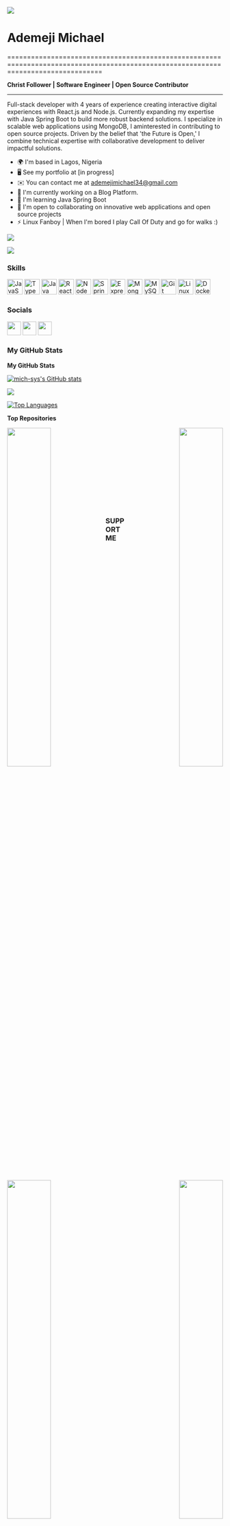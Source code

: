 ![](https://user-images.githubusercontent.com/18350557/176309783-0785949b-9127-417c-8b55-ab5a4333674e.gif) 

# Ademeji Michael
====================================================================================================================================

**Christ Follower | Software Engineer | Open Source Contributor**

------------------------------------------------------------

Full-stack developer with 4 years of experience creating interactive digital experiences with React.js and Node.js. Currently expanding my expertise with Java Spring Boot to build more robust backend solutions. I specialize in scalable web applications using MongoDB, I aminterested in contributing to open source projects. Driven by the belief that 'the Future is Open,' I combine technical expertise with collaborative development to deliver impactful solutions.

* 🌍  I'm based in Lagos, Nigeria
* 🖥️  See my portfolio at [in progress]
* ✉️  You can contact me at ademejimichael34@gmail.com
* 🚀  I'm currently working on a Blog Platform.
* 🧠  I'm learning Java Spring Boot
* 🤝  I'm open to collaborating on innovative web applications and open source projects
* ⚡  Linux Fanboy | When I'm bored I play Call Of Duty and go for walks :)

 
<a href="https://twitter.com/ademejimichael" target="_blank" rel="noreferrer"><img src="https://img.shields.io/badge/Twitter-1DA1F2?style=for-the-badge&logo=twitter&logoColor=white" /></a>

<a href="https://github.com/mich-sys" target="_blank" rel="noreferrer"><img
src="https://img.shields.io/github/followers/mich-sys?logo=github&style=for-the-badge&color=22c55e&labelColor=181824" /></a>

### Skills

<p align="left">
<a href="https://developer.mozilla.org/en-US/docs/Web/JavaScript" target="_blank" rel="noreferrer"><img src="https://raw.githubusercontent.com/danielcranney/readme-generator/main/public/icons/skills/javascript-colored.svg" width="36" height="36" alt="JavaScript" /></a>
<a href="https://www.typescriptlang.org/" target="_blank" rel="noreferrer"><img src="https://raw.githubusercontent.com/danielcranney/readme-generator/main/public/icons/skills/typescript-colored.svg" width="36" height="36" alt="TypeScript" /></a>
<a href="https://www.oracle.com/java/" target="_blank" rel="noreferrer"><img src="https://raw.githubusercontent.com/danielcranney/readme-generator/main/public/icons/skills/java-colored.svg" width="36" height="36" alt="Java" /></a>
<a href="https://reactjs.org/" target="_blank" rel="noreferrer"><img src="https://raw.githubusercontent.com/danielcranney/readme-generator/main/public/icons/skills/react-colored.svg" width="36" height="36" alt="React" /></a>
<a href="https://nodejs.org/en/" target="_blank" rel="noreferrer"><img src="https://raw.githubusercontent.com/danielcranney/readme-generator/main/public/icons/skills/nodejs-colored.svg" width="36" height="36" alt="NodeJS" /></a>
<a href="https://spring.io/" target="_blank" rel="noreferrer"><img src="https://www.vectorlogo.zone/logos/springio/springio-icon.svg" width="36" height="36" alt="Spring Boot" /></a>
<a href="https://expressjs.com/" target="_blank" rel="noreferrer"><img src="https://raw.githubusercontent.com/danielcranney/readme-generator/main/public/icons/skills/express-colored.svg" width="36" height="36" alt="Express" /></a>
<a href="https://www.mongodb.com/" target="_blank" rel="noreferrer"><img src="https://raw.githubusercontent.com/danielcranney/readme-generator/main/public/icons/skills/mongodb-colored.svg" width="36" height="36" alt="MongoDB" /></a>
<a href="https://www.mysql.com/" target="_blank" rel="noreferrer"><img src="https://raw.githubusercontent.com/danielcranney/readme-generator/main/public/icons/skills/mysql-colored.svg" width="36" height="36" alt="MySQL" /></a>
<a href="https://git-scm.com/" target="_blank" rel="noreferrer"><img src="https://raw.githubusercontent.com/danielcranney/readme-generator/main/public/icons/skills/git-colored.svg" width="36" height="36" alt="Git" /></a>
<a href="https://www.linux.org" target="_blank" rel="noreferrer"><img src="https://raw.githubusercontent.com/danielcranney/readme-generator/main/public/icons/skills/linux-colored.svg" width="36" height="36" alt="Linux" /></a>
<a href="https://www.docker.com/" target="_blank" rel="noreferrer"><img src="https://raw.githubusercontent.com/danielcranney/readme-generator/main/public/icons/skills/docker-colored.svg" width="36" height="36" alt="Docker" /></a>
</p>

### Socials

<p align="left">
<a href="https://www.github.com/mich-sys" target="_blank" rel="noreferrer"><img src="https://raw.githubusercontent.com/danielcranney/readme-generator/main/public/icons/socials/github.svg" width="32" height="32" /></a>
<a href="https://www.linkedin.com/in/ademeji-michael-571227184/" target="_blank" rel="noreferrer"><img src="https://raw.githubusercontent.com/danielcranney/readme-generator/main/public/icons/socials/linkedin.svg" width="32" height="32" /></a>
<a href="https://www.twitter.com/ademejimichael" target="_blank" rel="noreferrer"><img src="https://raw.githubusercontent.com/danielcranney/readme-generator/main/public/icons/socials/twitter.svg" width="32" height="32" /></a>
</p>

### My GitHub Stats

<b>My GitHub Stats</b>

<a href="http://www.github.com/mich-sys"><img src="https://github-readme-stats.vercel.app/api?username=mich-sys&show_icons=true&hide=&count_private=true&title_color=f97316&text_color=14b8a6&icon_color=22c55e&bg_color=181824&hide_border=true&show_icons=true" alt="mich-sys's GitHub stats" /></a>

<a href="http://www.github.com/mich-sys"><img src="https://github-readme-streak-stats.herokuapp.com/?user=mich-sys&stroke=14b8a6&background=181824&ring=f97316&fire=f97316&currStreakNum=14b8a6&currStreakLabel=f97316&sideNums=14b8a6&sideLabels=14b8a6&dates=14b8a6&hide_border=true" /></a>

<a href="http://www.github.com/mich-sys"><img src="https://github-readme-stats.vercel.app/api/top-langs/?username=mich-sys&langs_count=10&title_color=f97316&text_color=14b8a6&icon_color=22c55e&bg_color=181824&hide_border=true&locale=en&custom_title=Top%20%Languages" alt="Top Languages" /></a>

<b>Top Repositories</b>

<div width="100%" align="center">
  <a href="https://github.com/mich-sys/fullstack-open" align="left">
    <img align="left" width="45%" src="https://github-readme-stats.vercel.app/api/pin/?username=mich-sys&repo=fullstack-open&title_color=f97316&text_color=14b8a6&icon_color=22c55e&bg_color=181824&hide_border=true&locale=en" />
  </a>
  <a href="https://github.com/mich-sys/task-management-system" align="right">
    <img align="right" width="45%" src="https://github-readme-stats.vercel.app/api/pin/?username=mich-sys&repo=task-management-system&title_color=f97316&text_color=14b8a6&icon_color=22c55e&bg_color=181824&hide_border=true&locale=en" />
  </a>
</div>

<br /><br /><br /><br /><br />

<div width="100%" align="center">
  <a href="https://github.com/mich-sys/GPT-3" align="left">
    <img align="left" width="45%" src="https://github-readme-stats.vercel.app/api/pin/?username=mich-sys&repo=GPT-3&title_color=f97316&text_color=14b8a6&icon_color=22c55e&bg_color=181824&hide_border=true&locale=en" />
  </a>
  <a href="https://github.com/mich-sys/bank-web-app" align="right">
    <img align="right" width="45%" src="https://github-readme-stats.vercel.app/api/pin/?username=mich-sys&repo=bank-web-app&title_color=f97316&text_color=14b8a6&icon_color=22c55e&bg_color=181824&hide_border=true&locale=en" />
  </a>
</div>
<br /><br /><br /><br /><br />

### SUPPORT ME



<a href="https://www.buymeacoffee.com/michsys"><img src="https://cdn.buymeacoffee.com/buttons/v2/default-yellow.png" width="200" /></a>
